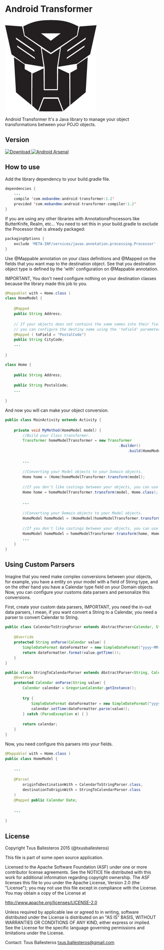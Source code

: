 # Android Transformer

![Logo](assets/logo.png)

Android Transformer It's a Java library to manage your object transformations between your POJO objects.

## Version

[ ![Download](https://api.bintray.com/packages/txusballesteros/maven/android-transformer/images/download.svg) ](https://bintray.com/txusballesteros/maven/android-transformer/_latestVersion) [![Android Arsenal](https://img.shields.io/badge/Android%20Arsenal-Android%20Transformer-brightgreen.svg?style=flat)](https://android-arsenal.com/details/1/1455)

## How to use

Add the library dependency to your build.gradle file.
```java
dependencies {
    ...
    compile 'com.mobandme:android-transformer:1.2'
    provided 'com.mobandme:android-transformer-compiler:1.2'
}
```

If you are using any other libraries with AnnotationsProcessors like ButterKnife, Realm, etc... You need to set this in your build.gradle to exclude the Processor that is already packaged:
```groovy
packagingOptions {
    exclude 'META-INF/services/javax.annotation.processing.Processor'
}
```

Use @Mappable annotation on your class definitions and @Mapped on the fields that you want map to the destination object. See that you destination object type
is defined by the 'with' configuration on @Mappable annotation.

IMPORTANT, You don't need configure nothing on your destination classes because the library made this job to you.

```java
@Mappable( with = Home.class )
class HomeModel {

    @Mapped
    public String Address;
    
    // If your objects does not contains the same names into their fields,
    // you can configure the destiny name using the 'toField' parameter.
    @Mapped ( toField = "PostalCode")
    public String CityCode;
    ...

}
```

```java
class Home {

    public String Address;
    
    public String PostalCode;
    ...

}
```
And now you will can make your object conversion.

```java
public class MainActivity extends Activity {
    
    private void MyMethod(HomeModel model) {
        //Build your Class transformer.
        Transformer homeModelTransformer = new Transformer
                                                    .Builder()
                                                        .build(HomeModel.class);

        ...
        
        //Converting your Model objects to your Domain objects.
        Home home = (Home)homeModelTransformer.transform(model);
        
        //If you don't like castings between your objects, you can use this.
        Home home = homeModelTransformer.transform(model, Home.class);
        
        ...
        
        //Converting your Domain objects to your Model objects.
        HomeModel homeModel = (HomeModel)homeModelTransformer.transform(home);
        
        //If you don't like castings between your objects, you can use this.
        HomeModel homeModel = homeModelTransformer.transform(home, HomeModel.class);
        ...
    }
}
```
## Using Custom Parsers

Imagine that you need make complex conversions between your objects, for example, you have a entity 
on your model with a field of String type, and on the other hand you have a Calendar type field on your Domain objects. Now, you can
 configure your customs data parsers and personalize this conversions.
 
First, create your custom data parsers, IMPORTANT, you need the in-out data parsers, I mean, if you want
convert a String to a Calendar, you need a parser to convert Calendar to String.

```java
public class CalendarToStringParser extends AbstractParser<Calendar, String> {
    
    @Override
    protected String onParse(Calendar value) {
        SimpleDateFormat dateFormatter = new SimpleDateFormat("yyyy-MM-dd");
        return dateFormatter.format(value.getTime());
    }
}
```

```java
public class StringToCalendarParser extends AbstractParser<String, Calendar> {
    @Override
    protected Calendar onParse(String value) {
        Calendar calendar = GregorianCalendar.getInstance();

        try {
            SimpleDateFormat dateFormatter = new SimpleDateFormat("yyyy-MM-dd");
            calendar.setTime(dateFormatter.parse(value));
        } catch (ParseException e) { }

        return calendar;
    }
}
```

Now, you need configure this parsers into your fields.

```java
@Mappable( with = Home.class )
public class HomeModel {

    ...
    
    @Parse(
        originToDestinationWith = CalendarToStringParser.class,
        destinationToOriginWith = StringToCalendarParser.class
    )
    @Mapped public Calendar Date;
    
    ...
    
}
```

## License

Copyright Txus Ballesteros 2015 (@txusballesteros)

This file is part of some open source application.

Licensed to the Apache Software Foundation (ASF) under one
or more contributor license agreements.  See the NOTICE file
distributed with this work for additional information
regarding copyright ownership.  The ASF licenses this file
to you under the Apache License, Version 2.0 (the
"License"); you may not use this file except in compliance
with the License.  You may obtain a copy of the License at

  http://www.apache.org/licenses/LICENSE-2.0

Unless required by applicable law or agreed to in writing,
software distributed under the License is distributed on an
"AS IS" BASIS, WITHOUT WARRANTIES OR CONDITIONS OF ANY
KIND, either express or implied.  See the License for the
specific language governing permissions and limitations
under the License.
 
Contact: Txus Ballesteros <txus.ballesteros@gmail.com>
